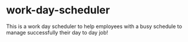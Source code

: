 # work-day-scheduler
This is a work day scheduler to help employees with a busy schedule to manage successfully their day to day job!
